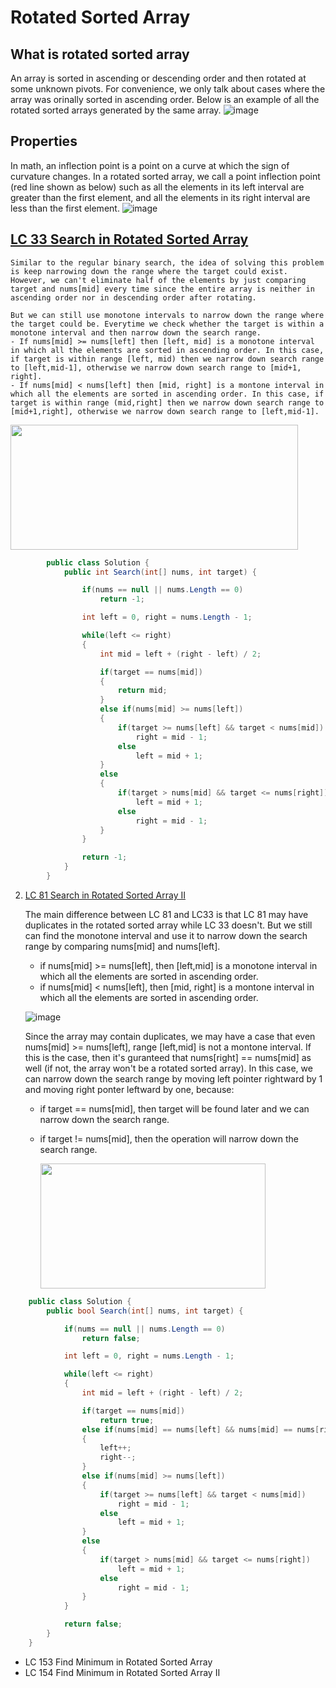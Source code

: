 # Rotated Sorted Array

## What is rotated sorted array
An array is sorted in ascending or descending order and then rotated at some unknown pivots. For convenience, we only talk about cases where the array was orinally sorted in ascending order. Below is an example of all the rotated sorted arrays generated by the same array.
![image](https://github.com/idanhuang/idanhuang.github.io/blob/master/image/roated_sorted_array_1.png)


## Properties
In math, an inflection point is a point on a curve at which the sign of curvature changes. In a rotated sorted array, we call a point inflection point (red line shown as below) such as all the elements in its left interval are greater than the first element, and all the elements in its right interval are less than the first element.
![image](https://github.com/idanhuang/idanhuang.github.io/blob/master/image/roated_sorted_array_2.png)


## [LC 33 Search in Rotated Sorted Array](https://leetcode.com/problems/search-in-rotated-sorted-array/submissions/)
  
    Similar to the regular binary search, the idea of solving this problem is keep narrowing down the range where the target could exist. However, we can't eliminate half of the elements by just comparing target and nums[mid] every time since the entire array is neither in ascending order nor in descending order after rotating. 
    
    But we can still use monotone intervals to narrow down the range where the target could be. Everytime we check whether the target is within a monotone interval and then narrow down the search range.
    - If nums[mid] >= nums[left] then [left, mid] is a monotone interval in which all the elements are sorted in ascending order. In this case, if target is within range [left, mid) then we narrow down search range to [left,mid-1], otherwise we narrow down search range to [mid+1, right]. 
    - If nums[mid] < nums[left] then [mid, right] is a montone interval in which all the elements are sorted in ascending order. In this case, if target is within range (mid,right] then we narrow down search range to [mid+1,right], otherwise we narrow down search range to [left,mid-1].

   <img src="https://github.com/idanhuang/idanhuang.github.io/blob/master/image/rotated_sorted_array_4.png" data-canonical-src="https://github.com/idanhuang/idanhuang.github.io/blob/master/image/rotated_sorted_array_4.png" width="460" height="200" />
  
```C#
        public class Solution {
            public int Search(int[] nums, int target) {

                if(nums == null || nums.Length == 0)
                    return -1;

                int left = 0, right = nums.Length - 1;

                while(left <= right)
                {
                    int mid = left + (right - left) / 2;

                    if(target == nums[mid])
                    {
                        return mid;
                    }
                    else if(nums[mid] >= nums[left])
                    {
                        if(target >= nums[left] && target < nums[mid])
                            right = mid - 1;
                        else
                            left = mid + 1;
                    }
                    else
                    {
                        if(target > nums[mid] && target <= nums[right])
                            left = mid + 1;
                        else
                            right = mid - 1;
                    }
                }

                return -1;
            }
        }
```

2. [LC 81 Search in Rotated Sorted Array II](https://leetcode.com/problems/search-in-rotated-sorted-array-ii)

    The main difference between LC 81 and LC33 is that LC 81 may have duplicates in the rotated sorted array while LC 33 doesn't. But we still can find the monotone interval and use it to narrow down the search range by comparing nums[mid] and nums[left].
    - if nums[mid] >= nums[left], then [left,mid] is a monotone interval in which all the elements are sorted in ascending order.
    - if nums[mid] < nums[left], then [mid, right] is a montone interval in which all the elements are sorted in ascending order.

    ![image](https://github.com/idanhuang/idanhuang.github.io/blob/master/image/rotated_sorted_array_5.png)
    
    Since the array may contain duplicates, we may have a case that even nums[mid] >= nums[left], range [left,mid] is not a montone interval. If this is the case, then it's guranteed that nums[right] == nums[mid] as well (if not, the array won't be a rotated sorted array). In this case, we can narrow down the search range by moving left pointer rightward by 1 and moving right ponter leftward by one, because:
    - if target == nums[mid], then target will be found later and we can narrow down the search range.
    - if target != nums[mid], then the operation will narrow down the search range.
    
      <img src="https://github.com/idanhuang/idanhuang.github.io/blob/master/image/rotated_sorted_array_6.png" data-canonical src="https://github.com/idanhuang/idanhuang.github.io/blob/master/image/rotated_sorted_array_6.png" width="360" height="200" />

```C#
    public class Solution {
        public bool Search(int[] nums, int target) {

            if(nums == null || nums.Length == 0)
                return false;

            int left = 0, right = nums.Length - 1;

            while(left <= right)
            {
                int mid = left + (right - left) / 2;

                if(target == nums[mid])
                    return true;
                else if(nums[mid] == nums[left] && nums[mid] == nums[right])
                {
                    left++;
                    right--;
                }
                else if(nums[mid] >= nums[left])
                {
                    if(target >= nums[left] && target < nums[mid])
                        right = mid - 1;
                    else
                        left = mid + 1;
                }
                else
                {
                    if(target > nums[mid] && target <= nums[right])
                        left = mid + 1;
                    else
                        right = mid - 1;
                }
            }

            return false;
        }
    }
```

- LC 153 Find Minimum in Rotated Sorted Array
- LC 154 Find Minimum in Rotated Sorted Array II
